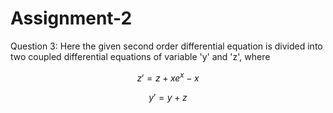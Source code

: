 # Assignment-2

Question 3:
Here the given second order differential equation is divided into two coupled differential equations of variable 'y' and 'z', where 


```math
z' = z + x e^{x} - x 
```
```math
y' = y + z
```
